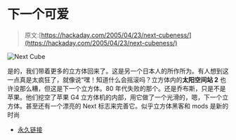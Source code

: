 # 下一个可爱

> 原文:[https://hackaday.com/2005/04/23/next-cubeness/](https://hackaday.com/2005/04/23/next-cubeness/)

![Next Cube](../Images/00e782d65c4d8ef28a0ae42c46bbb38e.png)

是的，我们带着更多的立方体回来了。这是另一个日本人的所作所为。有人想到这一点真是太疯狂了，就像说“嘿！知道什么会摇滚吗？立方体内的**太阳空间站 2** 也许没那么糟，但这是下一个立方体。80 年代失败的那个。还是乔布斯，只是不是苹果。他们挖空了苹果 G4 立方体机的内部，用它做了一个光滑的，嗯，下一个立方体。甚至还有一个漂亮的 Next 标志来完善它。似乎立方体黑客和 mods 是新的时尚

*   [永久链接](http://homepage.mac.com/paqpaq/NeXT/index.html)